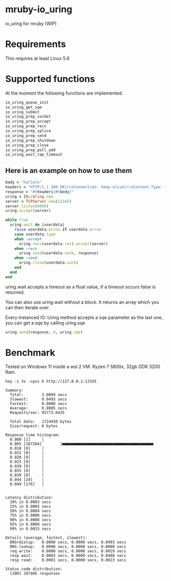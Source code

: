 # mruby-io_uring

io_uring for mruby (WIP)

Requirements
============
This requires at least Linux 5.6

Supported functions
===================

At the moment the following functions are implemented.
```c
io_uring_queue_init
io_uring_get_sqe
io_uring_submit
io_uring_prep_socket
io_uring_prep_accept
io_uring_prep_recv
io_uring_prep_splice
io_uring_prep_send
io_uring_prep_shutdown
io_uring_prep_close
io_uring_prep_poll_add
io_uring_wait_cqe_timeout
```

Here is an example on how to use them
-------------------------------------
```ruby
body = "hallo\n"
headers = "HTTP/1.1 200 OK\r\nConnection: keep-alive\r\nContent-Type: text/plain\r\nContent-Length: #{body.bytesize}\r\n\r\n"
response = "#{headers}#{body}"
uring = IO::Uring.new
server = TCPServer.new(12345)
server.listen(4096)
uring.accept(server)

while true
  uring.wait do |userdata|
    raise userdata.errno if userdata.errno
    case userdata.type
    when :accept
      uring.recv(userdata.res).accept(server)
    when :recv
      uring.send(userdata.sock, response)
    when :send
      uring.close(userdata.sock)
    end
  end
end
```

uring.wait accepts a timeout as a float value, if a timeout occurs false is returned.

You can also use uring.wait without a block.
It returns an array which you can then iterate over.

Every instanced IO::Uring method accepts a sqe parameter as the last one, you can get a sqe by calling uring.sqe
```ruby
uring.send(response, 0, uring.sqe)
```

Benchmark
=========

Tested on Windows 11 inside a wsl 2 VM. Ryzen 7 5800x, 32gb DDR 3200 Ram.
```pre
hey -z 3s -cpus 6 http://127.0.0.1:12345

Summary:
  Total:        3.0009 secs
  Slowest:      0.0493 secs
  Fastest:      0.0000 secs
  Average:      0.0005 secs
  Requests/sec: 95773.6435

  Total data:   1724430 bytes
  Size/request: 6 bytes

Response time histogram:
  0.000 [1]     |
  0.005 [287204]        |■■■■■■■■■■■■■■■■■■■■■■■■■■■■■■■■■■■■■■■■
  0.010 [0]     |
  0.015 [0]     |
  0.020 [0]     |
  0.025 [0]     |
  0.030 [0]     |
  0.035 [0]     |
  0.039 [0]     |
  0.044 [24]    |
  0.049 [176]   |


Latency distribution:
  10% in 0.0003 secs
  25% in 0.0003 secs
  50% in 0.0004 secs
  75% in 0.0006 secs
  90% in 0.0008 secs
  95% in 0.0009 secs
  99% in 0.0015 secs

Details (average, fastest, slowest):
  DNS+dialup:   0.0000 secs, 0.0000 secs, 0.0493 secs
  DNS-lookup:   0.0000 secs, 0.0000 secs, 0.0000 secs
  req write:    0.0000 secs, 0.0000 secs, 0.0019 secs
  resp wait:    0.0003 secs, 0.0000 secs, 0.0488 secs
  resp read:    0.0001 secs, 0.0000 secs, 0.0023 secs

Status code distribution:
  [200] 287405 responses
```